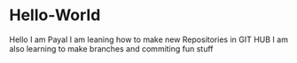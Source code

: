 # Hello-World
Hello
I am Payal I am leaning how to make new Repositories in GIT HUB
I am also learning to make branches and commiting fun stuff
